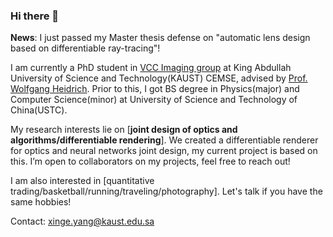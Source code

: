 ### Hi there 👋

**News**: I just passed my Master thesis defense on "automatic lens design based on differentiable ray-tracing"!

I am currently a PhD student in [VCC Imaging group](https://vccimaging.org/) at King Abdullah University of Science and Technology(KAUST) CEMSE, advised by [Prof. Wolfgang Heidrich](https://vccimaging.org/People/heidriw/). Prior to this, I got BS degree in Physics(major) and Computer Science(minor) at University of Science and Technology of China(USTC).

My research interests lie on [**joint design of optics and algorithms/differentiable rendering**]. We created a differentiable renderer for optics and neural networks joint design, my current project is based on this. I’m open to collaborators on my projects, feel free to reach out! 

I am also interested in [quantitative trading/basketball/running/traveling/photography]. Let's talk if you have the same hobbies!

Contact: xinge.yang@kaust.edu.sa

<!--
![singer-yang's github stats](https://github-readme-stats.vercel.app/api?username=singer-yang&show_icons=true&count_private=true&hide=prs&theme=default_repocard)
[![Most used languages](https://github-readme-stats.vercel.app/api/top-langs/?username=singer-yang&&layout=compact)](https://github.com/anuraghazra/github-readme-stats)
-->

<!--
**singer-yang/singer-yang** is a ✨ _special_ ✨ repository because its `README.md` (this file) appears on your GitHub profile.

Here are some ideas to get you started:

- 🔭 I’m currently working on ...
- 🌱 I’m currently learning ...
- 👯 I’m looking to collaborate on ...
- 🤔 I’m looking for help with ...
- 💬 Ask me about ...
- 📫 How to reach me: ...
- 😄 Pronouns: ...
- ⚡ Fun fact: ...
-->
